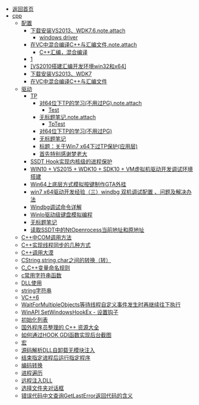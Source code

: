 - [返回首页](/)
- [cpp](cpp/)
  - [配置](cpp/配置/)
    - [下载安装VS2013、WDK7.6.note.attach](cpp/配置/下载安装VS2013、WDK7.6.note.attach/)
      - [windows driver](cpp/配置/下载安装VS2013、WDK7.6.note.attach/windows%20driver.md)
    - [在VC中混合编译C++与汇编文件.note.attach](cpp/配置/在VC中混合编译C++与汇编文件.note.attach/)
      - [C++汇编，混合编译](cpp/配置/在VC中混合编译C++与汇编文件.note.attach/C++汇编，混合编译.md)
    - [1](cpp/配置/1.md)
    - [[VS2010搭建汇编开发环境win32和x64]](cpp/配置/[VS2010搭建汇编开发环境win32和x64].md)
    - [下载安装VS2013、WDK7](cpp/配置/下载安装VS2013、WDK7.md)
    - [在VC中混合编译C++与汇编文件](cpp/配置/在VC中混合编译C++与汇编文件.md)
  - [驱动](cpp/驱动/)
    - [TP](cpp/驱动/TP/)
      - [对64位下TP的学习(不用过PG).note.attach](cpp/驱动/TP/对64位下TP的学习(不用过PG).note.attach/)
        - [Test](cpp/驱动/TP/对64位下TP的学习(不用过PG).note.attach/Test.md)
      - [无标题笔记.note.attach](cpp/驱动/TP/无标题笔记.note.attach/)
        - [TpTest](cpp/驱动/TP/无标题笔记.note.attach/TpTest.md)
      - [对64位下TP的学习(不用过PG)](cpp/驱动/TP/对64位下TP的学习(不用过PG).md)
      - [无标题笔记](cpp/驱动/TP/无标题笔记.md)
      - [标题：关于Win7 x64下过TP保护(应用层)](cpp/驱动/TP/标题：关于Win7%20x64下过TP保护(应用层).md)
      - [首先特别感谢梦老大](cpp/驱动/TP/首先特别感谢梦老大.md)
    - [SSDT Hook实现内核级的进程保护](cpp/驱动/SSDT%20Hook实现内核级的进程保护.md)
    - [WIN10 + VS2015 + WDK10 + SDK10 + VM虚拟机驱动开发调试环境搭建](cpp/驱动/WIN10%20+%20VS2015%20+%20WDK10%20+%20SDK10%20+%20VM虚拟机驱动开发调试环境搭建.md)
    - [Win64上底层方式模拟按键制作GTA外挂](cpp/驱动/Win64上底层方式模拟按键制作GTA外挂.md)
    - [win7 x64驱动开发经验（三）windbg 双机调试配置 、问题及解决办法](cpp/驱动/win7%20x64驱动开发经验（三）windbg%20双机调试配置%20、问题及解决办法.md)
    - [Windbg调试命令详解](cpp/驱动/Windbg调试命令详解.md)
    - [WinIo驱动级键盘模拟编程](cpp/驱动/WinIo驱动级键盘模拟编程.md)
    - [无标题笔记](cpp/驱动/无标题笔记.md)
    - [读取SSDT中的NtOpenrocess当前地址和原地址](cpp/驱动/读取SSDT中的NtOpenrocess当前地址和原地址.md)
  - [C++中COM调用方法](cpp/C++中COM调用方法.md)
  - [C++实现线程同步的几种方式](cpp/C++实现线程同步的几种方式.md)
  - [C++调用大漠](cpp/C++调用大漠.md)
  - [CString,string,char之间的转换（转）](cpp/CString,string,char之间的转换（转）.md)
  - [C_C++变量命名规则](cpp/C_C++变量命名规则.md)
  - [c常用字符串函数](cpp/c常用字符串函数.md)
  - [DLL使用](cpp/DLL使用.md)
  - [string字符串](cpp/string字符串.md)
  - [VC++6](cpp/VC++6.md)
  - [WaitForMultipleObjects等待线程自定义事件发生时再继续往下执行](cpp/WaitForMultipleObjects等待线程自定义事件发生时再继续往下执行.md)
  - [WinAPI SetWindowsHookEx - 设置钩子](cpp/WinAPI%20SetWindowsHookEx%20-%20设置钩子.md)
  - [初始化列表](cpp/初始化列表.md)
  - [国外程序员整理的 C++ 资源大全](cpp/国外程序员整理的%20C++%20资源大全.md)
  - [如何通过HOOK GDI函数实现后台截图](cpp/如何通过HOOK%20GDI函数实现后台截图.md)
  - [宏](cpp/宏.md)
  - [源码解析DLL自卸载无模块注入](cpp/源码解析DLL自卸载无模块注入.md)
  - [结束指定进程后运行指定程序](cpp/结束指定进程后运行指定程序.md)
  - [编码转换](cpp/编码转换.md)
  - [进程遍历](cpp/进程遍历.md)
  - [远程注入DLL](cpp/远程注入DLL.md)
  - [选择文件夹对话框](cpp/选择文件夹对话框.md)
  - [错误代码中文查询GetLastError返回代码的含义](cpp/错误代码中文查询GetLastError返回代码的含义.md)
